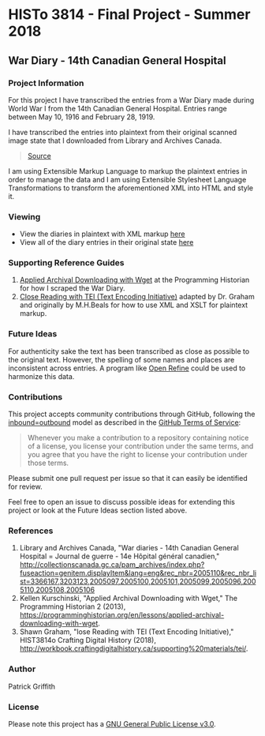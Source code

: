 # HISTo 3814 - Final Project - Summer 2018
## War Diary - 14th Canadian General Hospital

### Project Information
For this project I have transcribed the entries from a War Diary made during World War I from the 14th Canadian General Hospital. Entries range between May 10, 1916 and February 28, 1919.

I have transcribed the entries into plaintext from their original scanned image state that I downloaded from Library and Archives Canada.  

> [Source][1]

I am using Extensible Markup Language to markup the plaintext entries in order to manage the data and I am using Extensible Stylesheet Language Transformations to transform the aforementioned XML into HTML and style it. 

### Viewing
* View the diaries in plaintext with XML markup [here][2]
* View all of the diary entries in their original state [here][3]

### Supporting Reference Guides
1. [Applied Archival Downloading with Wget][4] at the Programming Historian for how I scraped the War Diary. 
2. [Close Reading with TEI (Text Encoding Initiative)][5] adapted by Dr. Graham and originally by M.H.Beals for how to use XML and XSLT for plaintext markup. 

### Future Ideas
For authenticity sake the text has been transcribed as close as possible to the original text. However, the spelling of some names and places are inconsistent across entries. A program like [Open Refine][6] could be used to harmonize this data.

### Contributions
This project accepts community contributions through GitHub, following the [inbound=outbound][7] model as described in the [GitHub Terms of Service][8]:
> Whenever you make a contribution to a repository containing notice of a license, you license your contribution under the same terms, and you agree that you have the right to license your contribution under those terms.

Please submit one pull request per issue so that it can easily be identified for review.

Feel free to open an issue to discuss possible ideas for extending this project or look at the Future Ideas section listed above.

### References
1. Library and Archives Canada, "War diaries - 14th Canadian General Hospital = Journal de guerre - 14e Hôpital général canadien," http://collectionscanada.gc.ca/pam_archives/index.php?fuseaction=genitem.displayItem&lang=eng&rec_nbr=2005110&rec_nbr_list=3366167,3203123,2005097,2005100,2005101,2005099,2005096,2005110,2005108,2005106
2. Kellen Kurschinski, "Applied Archival Downloading with Wget," The Programming Historian 2 (2013), https://programminghistorian.org/en/lessons/applied-archival-downloading-with-wget.
3. Shawn Graham, "lose Reading with TEI (Text Encoding Initiative)," HIST3814o Crafting Digital History (2018), http://workbook.craftingdigitalhistory.ca/supporting%20materials/tei/.

### Author
Patrick Griffith

### License
Please note this project has a [GNU General Public License v3.0][9].

[1]: http://collectionscanada.gc.ca/pam_archives/index.php?fuseaction=genitem.displayItem&lang=eng&rec_nbr=2005110&rec_nbr_list=3366167,3203123,2005097,2005100,2005101,2005099,2005096,2005110,2005108,2005106
[2]: war-diary.xml
[3]: war-diary/
[4]: https://programminghistorian.org/en/lessons/applied-archival-downloading-with-wget
[5]: http://workbook.craftingdigitalhistory.ca/supporting%20materials/tei/
[6]: http://openrefine.org/
[7]: https://opensource.guide/legal/#does-my-project-need-an-additional-contributor-agreement
[8]: https://help.github.com/articles/github-terms-of-service/#6-contributions-under-repository-license
[9]: LICENSE
